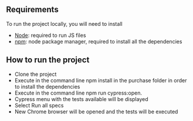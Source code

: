 ## Requirements
To run the project locally, you will need to install

- [Node](https://nodejs.org/es/download/): required to run JS files
- [npm](https://www.npmjs.com/get-npm): node package manager, required to install all the dependencies

## How to run the project

- Clone the project
- Execute in the command line npm install in the purchase folder in order to install the dependencies
- Execute in the command line npm run cypress:open.
- Cypress menu with the tests available will be displayed
- Select Run all specs
- New Chrome browser will be opened and the tests will be executed